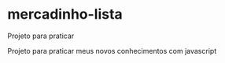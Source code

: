 # mercadinho-lista
Projeto para praticar



Projeto para praticar meus novos conhecimentos com javascript
